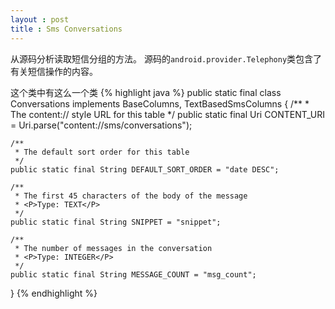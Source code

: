 ```yaml
---
layout : post
title : Sms Conversations
---
```


从源码分析读取短信分组的方法。
源码的`android.provider.Telephony`类包含了有关短信操作的内容。

这个类中有这么一个类
{% highlight java %}
public static final class Conversations
        implements BaseColumns, TextBasedSmsColumns {
    /**
     * The content:// style URL for this table
     */
    public static final Uri CONTENT_URI =
        Uri.parse("content://sms/conversations");

    /**
     * The default sort order for this table
     */
    public static final String DEFAULT_SORT_ORDER = "date DESC";

    /**
     * The first 45 characters of the body of the message
     * <P>Type: TEXT</P>
     */
    public static final String SNIPPET = "snippet";

    /**
     * The number of messages in the conversation
     * <P>Type: INTEGER</P>
     */
    public static final String MESSAGE_COUNT = "msg_count";
}
{% endhighlight %}
